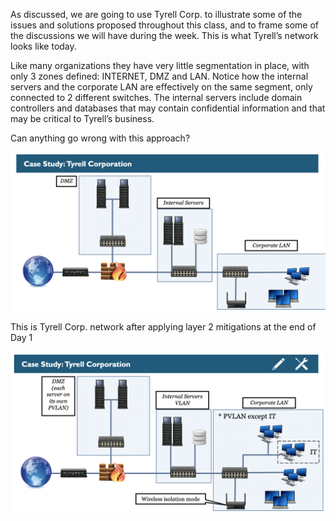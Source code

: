 As discussed, we are going to use Tyrell Corp. to illustrate some of the issues and solutions proposed throughout this class, and to frame some of the discussions we will have during the week. This is what Tyrell’s network looks like today. 

Like many organizations they have very little segmentation in place, with only 3 zones defined: INTERNET, DMZ and LAN. 
Notice how the internal servers and the corporate LAN are effectively on the same segment, only connected to 2 different switches. The internal servers include domain controllers and databases that may contain confidential information and that may be critical to Tyrell’s business. 

Can anything go wrong with this approach? 

![Tyrell Corp. network](Tyrell-1.1.png)

This is Tyrell Corp. network after applying layer 2 mitigations at the end of Day 1

![Tyrell Corp. network](Tyrell-1.2.png)
